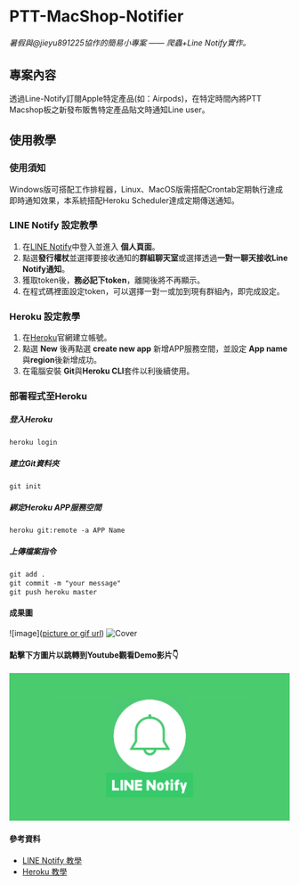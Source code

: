 # PTT-MacShop-Notifier

###### *暑假與@jieyu891225協作的簡易小專案 —— 爬蟲+Line Notify實作。*

## 專案內容
透過Line-Notify訂閱Apple特定產品(如：Airpods)，在特定時間內將PTT Macshop板之新發布販售特定產品貼文時通知Line user。

## 使用教學
### 使用須知
Windows版可搭配工作排程器，Linux、MacOS版需搭配Crontab定期執行達成即時通知效果，本系統搭配Heroku Scheduler達成定期傳送通知。

### LINE Notify 設定教學
1. 在[LINE Notify](https://notify-bot.line.me/zh_TW/)中登入並進入 **個人頁面**。
2. 點選**發行權杖**並選擇要接收通知的**群組聊天室**或選擇透過**一對一聊天接收Line Notify通知**。
3. 獲取token後，**務必記下token**，離開後將不再顯示。
4. 在程式碼裡面設定token，可以選擇一對一或加到現有群組內，即完成設定。

### Heroku 設定教學
1. 在[Heroku](https://www.heroku.com)官網建立帳號。
2. 點選 **New** 後再點選 **create new app** 新增APP服務空間，並設定 **App name**與**region**後新增成功。
3. 在電腦安裝 **Git**與**Heroku CLI**套件以利後續使用。

### 部署程式至Heroku 

##### 登入Heroku
```
heroku login
```
##### 建立Git資料夾
```
git init
```
##### 綁定Heroku APP服務空間
```
heroku git:remote -a APP Name
```

##### 上傳檔案指令
```
git add .
git commit -m "your message"
git push heroku master
```
#### 成果圖
![image]([picture or gif url](https://github.com/Yu-Rou-Weng/PTT-MacShop-Line-Notify/blob/main/%E9%80%9A%E7%9F%A5%E5%9C%96.jpg))
<img src="PTT-MacShop-Line-Notify/通知圖.jpg" alt="Cover" width="50%"/>
#### 點擊下方圖片以跳轉到Youtube觀看Demo影片👇

[![IMAGE ALT TEXT](https://github.com/Emily-Weng/PTT-MacShop-Notifier/blob/main/line-notify.jpg)](https://www.youtube.com/watch?v=yw8b3av3hro "PTT-MacShop-Notifier成果展示")


#### 參考資料
* [LINE Notify 教學](https://ithelp.ithome.com.tw/articles/10282029)
* [Heroku 教學](https://ithelp.ithome.com.tw/articles/10246300?sc=rss.iron)
